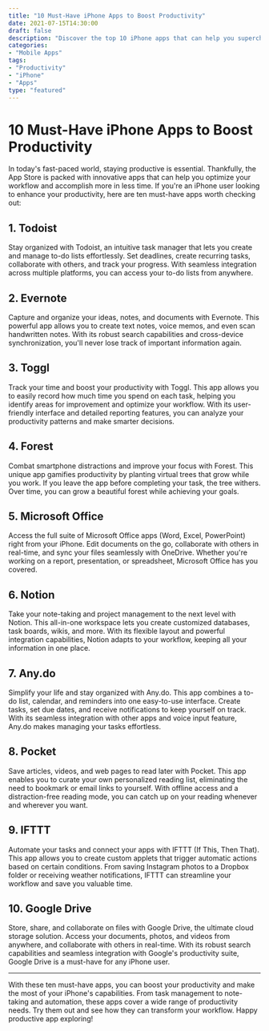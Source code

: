 ```yaml
---
title: "10 Must-Have iPhone Apps to Boost Productivity"
date: 2021-07-15T14:30:00
draft: false
description: "Discover the top 10 iPhone apps that can help you supercharge your productivity and efficiency."
categories: 
- "Mobile Apps"
tags: 
- "Productivity"
- "iPhone"
- "Apps"
type: "featured"
---
```


# 10 Must-Have iPhone Apps to Boost Productivity

In today's fast-paced world, staying productive is essential. Thankfully, the App Store is packed with innovative apps that can help you optimize your workflow and accomplish more in less time. If you're an iPhone user looking to enhance your productivity, here are ten must-have apps worth checking out:

## 1. Todoist

Stay organized with Todoist, an intuitive task manager that lets you create and manage to-do lists effortlessly. Set deadlines, create recurring tasks, collaborate with others, and track your progress. With seamless integration across multiple platforms, you can access your to-do lists from anywhere.

## 2. Evernote

Capture and organize your ideas, notes, and documents with Evernote. This powerful app allows you to create text notes, voice memos, and even scan handwritten notes. With its robust search capabilities and cross-device synchronization, you'll never lose track of important information again.

## 3. Toggl

Track your time and boost your productivity with Toggl. This app allows you to easily record how much time you spend on each task, helping you identify areas for improvement and optimize your workflow. With its user-friendly interface and detailed reporting features, you can analyze your productivity patterns and make smarter decisions.

## 4. Forest

Combat smartphone distractions and improve your focus with Forest. This unique app gamifies productivity by planting virtual trees that grow while you work. If you leave the app before completing your task, the tree withers. Over time, you can grow a beautiful forest while achieving your goals.

## 5. Microsoft Office

Access the full suite of Microsoft Office apps (Word, Excel, PowerPoint) right from your iPhone. Edit documents on the go, collaborate with others in real-time, and sync your files seamlessly with OneDrive. Whether you're working on a report, presentation, or spreadsheet, Microsoft Office has you covered.

## 6. Notion

Take your note-taking and project management to the next level with Notion. This all-in-one workspace lets you create customized databases, task boards, wikis, and more. With its flexible layout and powerful integration capabilities, Notion adapts to your workflow, keeping all your information in one place.

## 7. Any.do

Simplify your life and stay organized with Any.do. This app combines a to-do list, calendar, and reminders into one easy-to-use interface. Create tasks, set due dates, and receive notifications to keep yourself on track. With its seamless integration with other apps and voice input feature, Any.do makes managing your tasks effortless.

## 8. Pocket

Save articles, videos, and web pages to read later with Pocket. This app enables you to curate your own personalized reading list, eliminating the need to bookmark or email links to yourself. With offline access and a distraction-free reading mode, you can catch up on your reading whenever and wherever you want.

## 9. IFTTT

Automate your tasks and connect your apps with IFTTT (If This, Then That). This app allows you to create custom applets that trigger automatic actions based on certain conditions. From saving Instagram photos to a Dropbox folder or receiving weather notifications, IFTTT can streamline your workflow and save you valuable time.

## 10. Google Drive

Store, share, and collaborate on files with Google Drive, the ultimate cloud storage solution. Access your documents, photos, and videos from anywhere, and collaborate with others in real-time. With its robust search capabilities and seamless integration with Google's productivity suite, Google Drive is a must-have for any iPhone user.

---

With these ten must-have apps, you can boost your productivity and make the most of your iPhone's capabilities. From task management to note-taking and automation, these apps cover a wide range of productivity needs. Try them out and see how they can transform your workflow. Happy productive app exploring!
